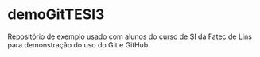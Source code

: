 # demoGitTESI3
Repositório de exemplo usado com alunos do curso de SI da Fatec de Lins para demonstração do uso do Git e GitHub
